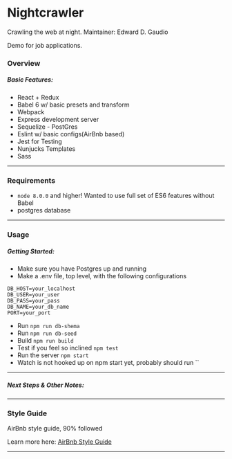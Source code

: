 # Nightcrawler

Crawling the web at night.
Maintainer: Edward D. Gaudio

Demo for job applications.

### Overview

##### Basic Features:
  - React + Redux
  - Babel 6 w/ basic presets and transform
  - Webpack
  - Express development server
  - Sequelize - PostGres
  - Eslint w/ basic configs(AirBnb based)
  - Jest for Testing
  - Nunjucks Templates
  - Sass

***

### Requirements
  - `node 8.0.0` and higher! Wanted to use full set of ES6 features without Babel
  - postgres database
***

### Usage

##### Getting Started:
- Make sure you have Postgres up and running
- Make a .env file, top level, with the following configurations
```
DB_HOST=your_localhost
DB_USER=your_user
DB_PASS=your_pass
DB_NAME=your_db_name
PORT=your_port
```
- Run `npm run db-shema`
- Run `npm run db-seed`
- Build `npm run build`
- Test if you feel so inclined `npm test`
- Run the server `npm start`
- Watch is not hooked up on npm start yet, probably should run ``

***

##### Next Steps & Other Notes:

***

### Style Guide

AirBnb style guide, 90% followed

Learn more here: [AirBnb Style Guide](https://github.com/airbnb/javascript/tree/master/packages/eslint-config-airbnb)

***
